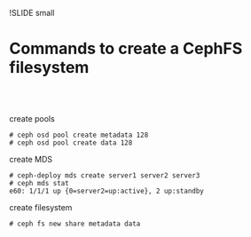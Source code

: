 !SLIDE small
# Commands to create a CephFS filesystem

<br/><br/>

create pools

    # ceph osd pool create metadata 128
    # ceph osd pool create data 128

create MDS

    # ceph-deploy mds create server1 server2 server3
    # ceph mds stat
    e60: 1/1/1 up {0=server2=up:active}, 2 up:standby

create filesystem

    # ceph fs new share metadata data

